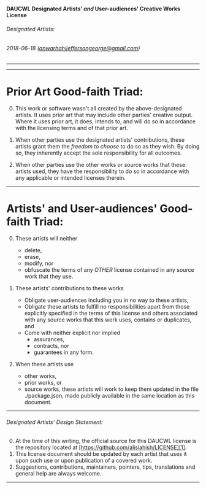 #### DAUCWL Designated  Artists' _and_  User-audiences' Creative Works License

###### Designated Artists:
###### 2018-06-18 (anwarhahjjeffersongeorge@gmail.com)

--------------------------------------------
--------------------------------------------
# Prior Art Good-faith Triad:
0. This work or software wasn't all created
by the above-designated artists. It uses
prior art that may include other parties'
creative output. Where it uses prior
art, it does, intends to, and will
do so in accordance with the licensing terms
and of that prior art.

0. When other parties use the designated artists'
contributions, these artists grant them the
_freedom to choose_ to do so as they wish.
By doing so, they inherently accept the sole
responsibility for all outcomes.

0. When other parties use the other works or
source works that these artists used,
they have the responsibility to do so in
accordance with any applicable or intended
licenses therein.

--------------------------------------------
# Artists' and User-audiences' Good-faith Triad:
0. These artists will neither
    + delete,
    + erase,
    + modify, nor
    + obfuscate
  the terms of any _OTHER_ license contained
  in any source work that they use.

0. These artists' contributions
to these works

    + Obligate user-audiences including you in
    no way to these artists,
    + Obligate these artists to fulfill no
    responsibilities apart from those
    explicitly specified in the terms of
    this license and others associated
    with any source works that this work uses,
    contains or duplicates, and
    + Come with neither explicit nor implied
      - assurances,
      - contracts, nor
      - guarantees in any form.

0. When these artists use
    + other works,
    + prior works, or
    + source works,
these artists will work to keep them
updated in the file ./package.json, made
publicly available in the same location as
this document.

--------------------------------------------
###### Designated Artists' Design Statement:

0. At the time of this writing,
  the official source for this DAUCWL license
  is the repository located at [https://github.com/alislahish/LICENSE][1].
0. This license document should be updated by
  each artist that uses it upon such use or upon
  publication of a covered work.
0. Suggestions, contributions, maintainers,
  pointers, tips, translations and general
  help are always welcome.


--------------------------------------------
[1]: https://github.com/alislahish/LICENSE
